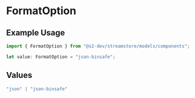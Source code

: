 # FormatOption

## Example Usage

```typescript
import { FormatOption } from "@s2-dev/streamstore/models/components";

let value: FormatOption = "json-binsafe";
```

## Values

```typescript
"json" | "json-binsafe"
```